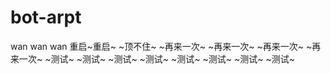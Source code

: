 # bot-arpt
wan wan wan
重启~重启~
~顶不住~
~再来一次~
~再来一次~
~再来一次~
~再来一次~
~测试~
~测试~
~测试~
~测试~
~测试~
~测试~
~测试~
~测试~
